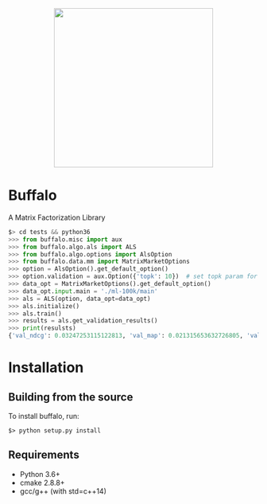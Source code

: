 <center><img src="https://github.daumkakao.com/storage/user/993/files/61384d80-a48b-11e9-8d12-0149a6a0fa37" width="320px"></center>


# Buffalo
A Matrix Factorization Library

```python
$> cd tests && python36
>>> from buffalo.misc import aux
>>> from buffalo.algo.als import ALS
>>> from buffalo.algo.options import AlsOption
>>> from buffalo.data.mm import MatrixMarketOptions
>>> option = AlsOption().get_default_option()
>>> option.validation = aux.Option({'topk': 10})  # set topk param for validation scores
>>> data_opt = MatrixMarketOptions().get_default_option()
>>> data_opt.input.main = './ml-100k/main'
>>> als = ALS(option, data_opt=data_opt)
>>> als.initialize()
>>> als.train()
>>> results = als.get_validation_results()
>>> print(resulsts)
{'val_ndcg': 0.03247253115122813, 'val_map': 0.021315653632726805, 'val_accuracy': 0.06377032520325204, 'val_rmse': 2.9231147330905136, 'val_error': 2.7129669839143755}
```

# Installation
## Building from the source
To install buffalo, run:
```
$> python setup.py install
```

## Requirements
- Python 3.6+
- cmake 2.8.8+
- gcc/g++ (with std=c++14)

